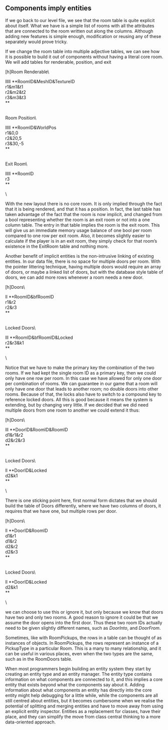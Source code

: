 Components imply entities
-------------------------

If we go back to our level file, we see that the room table is quite
explicit about itself. What we have is a simple list of rooms with all
the attributes that are connected to the room written out along the
columns. Although adding new features is simple enough, modification or
reusing any of these separately would prove tricky.

If we change the room table into multiple adjective tables, we can see
how it is possible to build it out of components without having a
literal core room. We will add tables for renderable, position, and exit

[h]Room Renderable\

<span>lllll</span> **<span>RoomID</span>&MeshID&TextureID\
r1&m1&t1\
r2&m2&t2\
r3&m3&t3\
**

\
Room Position\

<span>lllll</span> **<span>RoomID</span>&WorldPos\
r1&0,0\
r2&20,5\
r3&30,-5\
**

\
Exit Room\

<span>lllll</span> **<span>RoomID</span>\
r3\
**

\

With the new layout there is no core room. It is only implied through
the fact that it is being rendered, and that it has a position. In fact,
the last table has taken advantage of the fact that the room is now
implicit, and changed from a bool representing whether the room is an
exit room or not into a one column table. The entry in that table
implies the room is the exit room. This will give us an immediate memory
usage balance of one bool per room compared to one row per exit room.
Also, it becomes slightly easier to calculate if the player is in an
exit room, they simply check for that room’s existence in the ExitRoom
table and nothing more.

Another benefit of implicit entities is the non-intrusive linking of
existing entities. In our data file, there is no space for multiple
doors per room. With the pointer littering technique, having multiple
doors would require an array of doors, or maybe a linked list of doors,
but with the database style table of doors, we can add more rows
whenever a room needs a new door.

[h]Doors\

<span>ll</span> **<span>RoomID</span>&bf<span>RoomID</span>\
r1&r2\
r2&r3\
**

\
Locked Doors\

<span>lll</span> **<span>RoomID</span>&bf<span>RoomID</span>&Locked\
r2&r3&k1\
**

\

Notice that we have to make the primary key the combination of the two
rooms. If we had kept the single room ID as a primary key, then we could
only have one row per room. In this case we have allowed for only one
door per combination of rooms. We can guarantee in our game that a room
will only have one door that leads to another room; no double doors into
other rooms. Because of that, the locks also have to switch to a
compound key to reference locked doors. All this is good because it
means the system is extending, but by changing very little. If we
decided that we did need multiple doors from one room to another we
could extend it thus:

[h]Doors\

<span>lll</span> **<span>DoorID</span>&RoomID&RoomID\
d1&r1&r2\
d2&r2&r3\
**

\
Locked Doors\

<span>ll</span> **<span>DoorID</span>&Locked\
d2&k1\
**

\

There is one sticking point here, first normal form dictates that we
should build the table of Doors differently, where we have two columns
of doors, it requires that we have one, but multiple rows per door.

[h]Doors\

<span>ll</span> **<span>DoorID</span>&RoomID\
d1&r1\
d1&r2\
d2&r2\
d2&r3\
**

\
Locked Doors\

<span>ll</span> **<span>DoorID</span>&Locked\
d2&k1\
**

\

we can choose to use this or ignore it, but only because we know that
doors have two and only two rooms. A good reason to ignore it could be
that we assume the door opens into the first door. Thus these two room
IDs actually need to be given slightly different names, such as
*DoorInto*, and *DoorFrom*.

Sometimes, like with RoomPickups, the rows in a table can be thought of
as instances of objects. In RoomPickups, the rows represent an instance
of a PickupType in a particular Room. This is a many to many
relationship, and it can be useful in various places, even when the two
types are the same, such as in the RoomDoors table.

When most programmers begin building an entity system they start by
creating an entity type and an entity manager. The entity type contains
information on what components are connected to it, and this implies a
core entity that exists beyond what the components say about it. Adding
information about what components an entity has directly into the core
entity might help debugging for a little while, while the components are
all still centred about entities, but it becomes cumbersome when we
realise the potential of splitting and merging entities and have to move
away from using an explicit entity inspector. Entities as a replacement
for classes, have their place, and they can simplify the move from class
central thinking to a more data-oriented approach.

